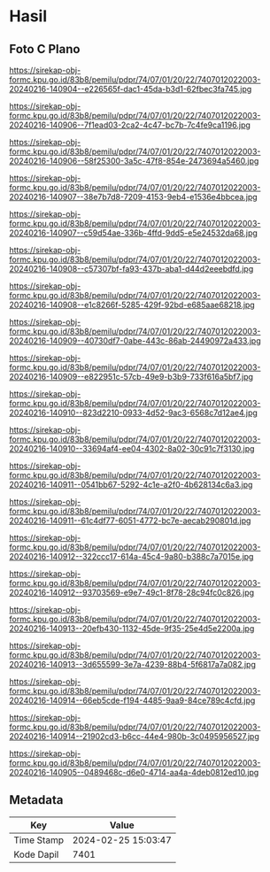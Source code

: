 # Hasil

## Foto C Plano

https://sirekap-obj-formc.kpu.go.id/83b8/pemilu/pdpr/74/07/01/20/22/7407012022003-20240216-140904--e226565f-dac1-45da-b3d1-62fbec3fa745.jpg

https://sirekap-obj-formc.kpu.go.id/83b8/pemilu/pdpr/74/07/01/20/22/7407012022003-20240216-140906--7f1ead03-2ca2-4c47-bc7b-7c4fe9ca1196.jpg

https://sirekap-obj-formc.kpu.go.id/83b8/pemilu/pdpr/74/07/01/20/22/7407012022003-20240216-140906--58f25300-3a5c-47f8-854e-2473694a5460.jpg

https://sirekap-obj-formc.kpu.go.id/83b8/pemilu/pdpr/74/07/01/20/22/7407012022003-20240216-140907--38e7b7d8-7209-4153-9eb4-e1536e4bbcea.jpg

https://sirekap-obj-formc.kpu.go.id/83b8/pemilu/pdpr/74/07/01/20/22/7407012022003-20240216-140907--c59d54ae-336b-4ffd-9dd5-e5e24532da68.jpg

https://sirekap-obj-formc.kpu.go.id/83b8/pemilu/pdpr/74/07/01/20/22/7407012022003-20240216-140908--c57307bf-fa93-437b-aba1-d44d2eeebdfd.jpg

https://sirekap-obj-formc.kpu.go.id/83b8/pemilu/pdpr/74/07/01/20/22/7407012022003-20240216-140908--e1c8266f-5285-429f-92bd-e685aae68218.jpg

https://sirekap-obj-formc.kpu.go.id/83b8/pemilu/pdpr/74/07/01/20/22/7407012022003-20240216-140909--40730df7-0abe-443c-86ab-24490972a433.jpg

https://sirekap-obj-formc.kpu.go.id/83b8/pemilu/pdpr/74/07/01/20/22/7407012022003-20240216-140909--e822951c-57cb-49e9-b3b9-733f616a5bf7.jpg

https://sirekap-obj-formc.kpu.go.id/83b8/pemilu/pdpr/74/07/01/20/22/7407012022003-20240216-140910--823d2210-0933-4d52-9ac3-6568c7d12ae4.jpg

https://sirekap-obj-formc.kpu.go.id/83b8/pemilu/pdpr/74/07/01/20/22/7407012022003-20240216-140910--33694af4-ee04-4302-8a02-30c91c7f3130.jpg

https://sirekap-obj-formc.kpu.go.id/83b8/pemilu/pdpr/74/07/01/20/22/7407012022003-20240216-140911--0541bb67-5292-4c1e-a2f0-4b628134c6a3.jpg

https://sirekap-obj-formc.kpu.go.id/83b8/pemilu/pdpr/74/07/01/20/22/7407012022003-20240216-140911--61c4df77-6051-4772-bc7e-aecab290801d.jpg

https://sirekap-obj-formc.kpu.go.id/83b8/pemilu/pdpr/74/07/01/20/22/7407012022003-20240216-140912--322ccc17-614a-45c4-9a80-b388c7a7015e.jpg

https://sirekap-obj-formc.kpu.go.id/83b8/pemilu/pdpr/74/07/01/20/22/7407012022003-20240216-140912--93703569-e9e7-49c1-8f78-28c94fc0c826.jpg

https://sirekap-obj-formc.kpu.go.id/83b8/pemilu/pdpr/74/07/01/20/22/7407012022003-20240216-140913--20efb430-1132-45de-9f35-25e4d5e2200a.jpg

https://sirekap-obj-formc.kpu.go.id/83b8/pemilu/pdpr/74/07/01/20/22/7407012022003-20240216-140913--3d655599-3e7a-4239-88b4-5f6817a7a082.jpg

https://sirekap-obj-formc.kpu.go.id/83b8/pemilu/pdpr/74/07/01/20/22/7407012022003-20240216-140914--66eb5cde-f194-4485-9aa9-84ce789c4cfd.jpg

https://sirekap-obj-formc.kpu.go.id/83b8/pemilu/pdpr/74/07/01/20/22/7407012022003-20240216-140914--21902cd3-b6cc-44e4-980b-3c0495956527.jpg

https://sirekap-obj-formc.kpu.go.id/83b8/pemilu/pdpr/74/07/01/20/22/7407012022003-20240216-140905--0489468c-d6e0-4714-aa4a-4deb0812ed10.jpg


## Metadata

| Key        | Value               |
| ---------- | ------------------- |
| Time Stamp | 2024-02-25 15:03:47 |
| Kode Dapil | 7401                |



